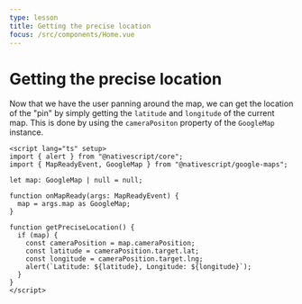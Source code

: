 ```yaml
---
type: lesson
title: Getting the precise location
focus: /src/components/Home.vue
---
```


# Getting the precise location

Now that we have the user panning around the map, we can get the location of the "pin" by simply getting the `latitude` and `longitude` of the current map. This is done by using the `cameraPositon` property of the `GoogleMap` instance.
```vue
<script lang="ts" setup>
import { alert } from "@nativescript/core";
import { MapReadyEvent, GoogleMap } from "@nativescript/google-maps";

let map: GoogleMap | null = null;

function onMapReady(args: MapReadyEvent) {
  map = args.map as GoogleMap;
}

function getPreciseLocation() {
  if (map) {
    const cameraPosition = map.cameraPosition;
    const latitude = cameraPosition.target.lat;
    const longitude = cameraPosition.target.lng;
    alert(`Latitude: ${latitude}, Longitude: ${longitude}`);
  } 
}
</script>
```
